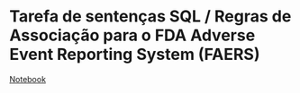 # Tarefa de sentenças SQL / Regras de Associação para o FDA Adverse Event Reporting System (FAERS)

[Notebook](https://github.com/mariliacss/mc536/blob/master/lab04/notebook/nhanes-lab-02.ipynb)
